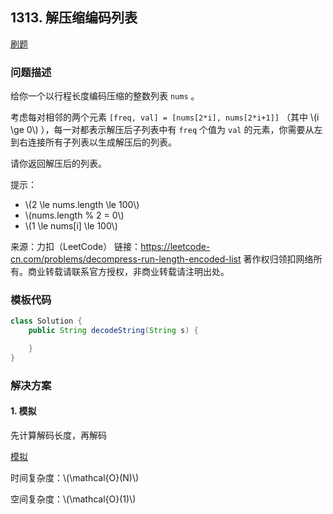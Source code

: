 <script src="https://cdn.bootcss.com/mathjax/2.7.7/MathJax.js?config=TeX-AMS-MML_HTMLorMML"></script>

## 1313. 解压缩编码列表

[刷题](qu1313/solu/Solution.java)

### 问题描述

给你一个以行程长度编码压缩的整数列表 `nums` 。

考虑每对相邻的两个元素 `[freq, val] = [nums[2*i], nums[2*i+1]]` （其中 \\(i \ge 0\\) ），每一对都表示解压后子列表中有 `freq` 个值为 `val` 的元素，你需要从左到右连接所有子列表以生成解压后的列表。

请你返回解压后的列表。

提示：

* \\(2 \le nums.length \le 100\\)
* \\(nums.length % 2 = 0\\)
* \\(1 \le nums[i] \le 100\\)

来源：力扣（LeetCode）
链接：https://leetcode-cn.com/problems/decompress-run-length-encoded-list
著作权归领扣网络所有。商业转载请联系官方授权，非商业转载请注明出处。

### 模板代码

``` java
class Solution {
    public String decodeString(String s) {

    }
}
```

### 解决方案

#### 1. 模拟

先计算解码长度，再解码

[模拟](qu1313/solu1/Solution.java)

时间复杂度：\\(\mathcal{O}(N)\\)

空间复杂度：\\(\mathcal{O}(1)\\)
